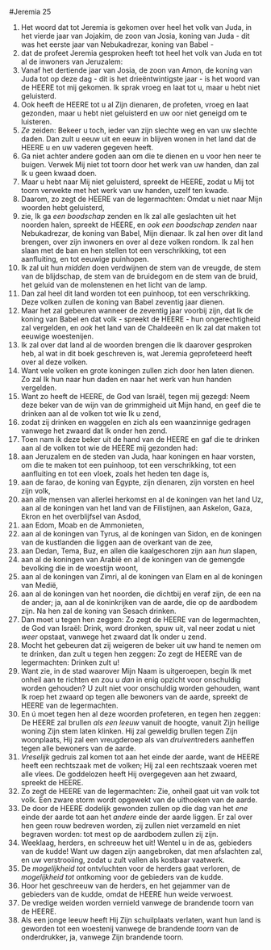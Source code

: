 #Jeremia 25
1. Het woord dat tot Jeremia is gekomen over heel het volk van Juda, in het vierde jaar van Jojakim, de zoon van Josia, koning van Juda - dit was het eerste jaar van Nebukadrezar, koning van Babel -
2. dat de profeet Jeremia gesproken heeft tot heel het volk van Juda en tot al de inwoners van Jeruzalem:
3. Vanaf het dertiende jaar van Josia, de zoon van Amon, de koning van Juda tot op deze dag - dit is het drieëntwintigste jaar - is het woord van de HEERE tot mij gekomen. Ik sprak vroeg en laat tot u, maar u hebt niet geluisterd.
4. Ook heeft de HEERE tot u al Zijn dienaren, de profeten, vroeg en laat gezonden, maar u hebt niet geluisterd en uw oor niet geneigd om te luisteren.
5. *Ze* zeiden: Bekeer u toch, ieder van zijn slechte weg en van uw slechte daden. Dan zult u eeuw uit en eeuw in blijven wonen in het land dat de HEERE u en uw vaderen gegeven heeft.
6. Ga niet achter andere goden aan om die te dienen en u voor hen neer te buigen. Verwek Mij niet tot toorn door het werk van uw handen, dan zal Ik u geen kwaad doen.
7. Maar u hebt naar Mij niet geluisterd, spreekt de HEERE, zodat u Mij tot toorn verwekte met het werk van uw handen, uzelf ten kwade.
8. Daarom, zo zegt de HEERE van de legermachten: Omdat u niet naar Mijn woorden hebt geluisterd,
9. zie, Ik ga *een boodschap* zenden en Ik zal alle geslachten uit het noorden halen, spreekt de HEERE, en *ook een boodschap zenden* naar Nebukadrezar, de koning van Babel, Mijn dienaar. Ik zal hen over dit land brengen, over zijn inwoners en over al deze volken rondom. Ik zal hen slaan met de ban en hen stellen tot een verschrikking, tot een aanfluiting, en tot eeuwige puinhopen.
10. Ik zal uit hun *midden* doen verdwijnen de stem van de vreugde, de stem van de blijdschap, de stem van de bruidegom en de stem van de bruid, het geluid van de molenstenen en het licht van de lamp.
11. Dan zal heel dit land worden tot een puinhoop, tot een verschrikking. Deze volken zullen de koning van Babel zeventig jaar dienen.
12. Maar het zal gebeuren wanneer de zeventig jaar voorbij zijn, dat Ik de koning van Babel en dat volk - spreekt de HEERE - hun ongerechtigheid zal vergelden, en *ook* het land van de Chaldeeën en Ik zal dat maken tot eeuwige woestenijen.
13. Ik zal over dat land al de woorden brengen die Ik daarover gesproken heb, al wat in dit boek geschreven is, wat Jeremia geprofeteerd heeft over al deze volken.
14. Want vele volken en grote koningen zullen zich door hen laten dienen. Zo zal Ik hun naar hun daden en naar het werk van hun handen vergelden.
15. Want zo heeft de HEERE, de God van Israël, tegen mij gezegd: Neem deze beker van de wijn van de grimmigheid uit Mijn hand, en geef die te drinken aan al de volken tot wie Ik u zend,
16. zodat zij drinken en waggelen en zich als een waanzinnige gedragen vanwege het zwaard dat Ik onder hen zend.
17. Toen nam ik deze beker uit de hand van de HEERE en gaf die te drinken aan al de volken tot wie de HEERE mij gezonden had:
18. aan Jeruzalem en de steden van Juda, haar koningen en haar vorsten, om die te maken tot een puinhoop, tot een verschrikking, tot een aanfluiting en tot een vloek, zoals het heden ten dage is,
19. aan de farao, de koning van Egypte, zijn dienaren, zijn vorsten en heel zijn volk,
20. aan alle mensen van allerlei herkomst en al de koningen van het land Uz, aan al de koningen van het land van de Filistijnen, aan Askelon, Gaza, Ekron en het overblijfsel van Asdod,
21. aan Edom, Moab en de Ammonieten,
22. aan al de koningen van Tyrus, al de koningen van Sidon, en de koningen van de kustlanden die liggen aan de overkant van de zee,
23. aan Dedan, Tema, Buz, en allen die kaalgeschoren zijn aan *hun* slapen,
24. aan al de koningen van Arabië en al de koningen van de gemengde bevolking die in de woestijn woont,
25. aan al de koningen van Zimri, al de koningen van Elam en al de koningen van Medië,
26. aan al de koningen van het noorden, die dichtbij en veraf zijn, de een na de ander; ja, aan al de koninkrijken van de aarde, die op de aardbodem zijn. Na hen zal de koning van Sesach drinken.
27. Dan moet u tegen hen zeggen: Zo zegt de HEERE van de legermachten, de God van Israël: Drink, word dronken, spuw uit, val neer zodat u niet *weer* opstaat, vanwege het zwaard dat Ik onder u zend.
28. Mocht het gebeuren dat zij weigeren de beker uit uw hand te nemen om te drinken, dan zult u tegen hen zeggen: Zo zegt de HEERE van de legermachten: Drinken zult u!
29. Want zie, in de stad waarover Mijn Naam is uitgeroepen, begin Ik met onheil aan te richten en zou u *dan* in enig opzicht voor onschuldig worden gehouden? U zult niet voor onschuldig worden gehouden, want Ik roep het zwaard op tegen alle bewoners van de aarde, spreekt de HEERE van de legermachten.
30. En ú moet tegen hen al deze woorden profeteren, en tegen hen zeggen: De HEERE zal brullen *als een leeuw* vanuit de hoogte, vanuit Zijn heilige woning Zijn stem laten klinken. Hij zal geweldig brullen tegen Zijn woonplaats, Hij zal een vreugderoep als van *druiven*treders aanheffen tegen alle bewoners van de aarde. 
31. *Vreselijk* gedruis zal komen tot aan het einde der aarde, want de HEERE heeft een rechtszaak met de volken; Híj zal een rechtszaak voeren met alle vlees. De goddelozen heeft Hij overgegeven aan het zwaard, spreekt de HEERE. 
32. Zo zegt de HEERE van de legermachten: Zie, onheil gaat uit van volk tot volk. Een zware storm wordt opgewekt van de uithoeken van de aarde.
33. De door de HEERE dodelijk gewonden zullen op die dag van het *ene* einde der aarde tot aan het *andere* einde der aarde liggen. Er zal over hen geen rouw bedreven worden, zij zullen niet verzameld en niet begraven worden: tot mest op de aardbodem zullen zij zijn. 
34. Weeklaag, herders, en schreeuw het uit! Wentel u in de as, gebieders van de kudde! Want uw dagen zijn aangebroken, dat men afslachten zal, en uw verstrooiing, zodat u zult vallen als kostbaar vaatwerk. 
35. De *mogelijkheid tot* ontvluchten voor de herders gaat verloren, de *mogelijkheid tot* ontkoming voor de gebieders van de kudde. 
36. Hoor het geschreeuw van de herders, en het gejammer van de gebieders van de kudde, omdat de HEERE hun weide verwoest. 
37. De vredige weiden worden vernield vanwege de brandende toorn van de HEERE. 
38. Als een jonge leeuw heeft Hij Zijn schuilplaats verlaten, want hun land is geworden tot een woestenij vanwege de brandende *toorn* van de onderdrukker, ja, vanwege Zijn brandende toorn.
